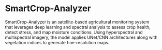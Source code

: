 # SmartCrop-Analyzer
SmartCrop-Analyzer is an satellite-based agricultural monitoring system that leverages deep learning and spectral analysis to assess crop health, detect stress, and map moisture conditions. Using hyperspectral and multispectral imagery, the model applies UNet/CNN architectures along with vegetation indices to generate fine-resolution maps.

